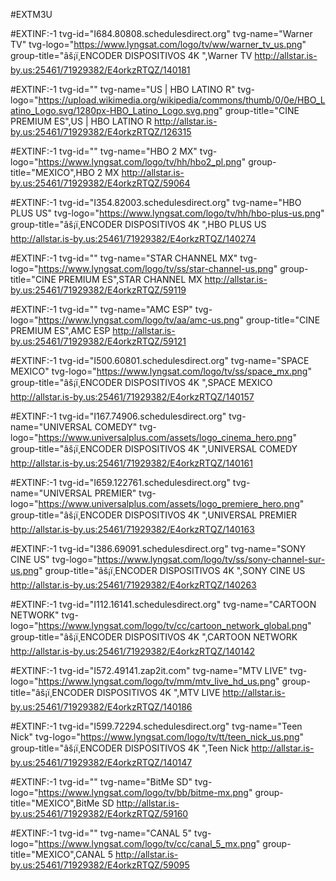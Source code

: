 #EXTM3U

#EXTINF:-1 tvg-id="I684.80808.schedulesdirect.org" tvg-name="Warner TV" tvg-logo="https://www.lyngsat.com/logo/tv/ww/warner_tv_us.png" group-title="âš¡ï¸ENCODER DISPOSITIVOS 4K ",Warner TV
http://allstar.is-by.us:25461/71929382/E4orkzRTQZ/140181

#EXTINF:-1 tvg-id="" tvg-name="US |  HBO LATINO R" tvg-logo="https://upload.wikimedia.org/wikipedia/commons/thumb/0/0e/HBO_Latino_Logo.svg/1280px-HBO_Latino_Logo.svg.png" group-title="CINE PREMIUM ES",US |  HBO LATINO R
http://allstar.is-by.us:25461/71929382/E4orkzRTQZ/126315

#EXTINF:-1 tvg-id="" tvg-name="HBO 2 MX" tvg-logo="https://www.lyngsat.com/logo/tv/hh/hbo2_pl.png" group-title="MEXICO",HBO 2 MX
http://allstar.is-by.us:25461/71929382/E4orkzRTQZ/59064

#EXTINF:-1 tvg-id="I354.82003.schedulesdirect.org" tvg-name="HBO PLUS US" tvg-logo="https://www.lyngsat.com/logo/tv/hh/hbo-plus-us.png" group-title="âš¡ï¸ENCODER DISPOSITIVOS 4K ",HBO PLUS US
http://allstar.is-by.us:25461/71929382/E4orkzRTQZ/140274

#EXTINF:-1 tvg-id="" tvg-name="STAR CHANNEL MX" tvg-logo="https://www.lyngsat.com/logo/tv/ss/star-channel-us.png" group-title="CINE PREMIUM ES",STAR CHANNEL MX
http://allstar.is-by.us:25461/71929382/E4orkzRTQZ/59119

#EXTINF:-1 tvg-id="" tvg-name="AMC ESP" tvg-logo="https://www.lyngsat.com/logo/tv/aa/amc-us.png" group-title="CINE PREMIUM ES",AMC ESP
http://allstar.is-by.us:25461/71929382/E4orkzRTQZ/59121

#EXTINF:-1 tvg-id="I500.60801.schedulesdirect.org" tvg-name="SPACE MEXICO" tvg-logo="https://www.lyngsat.com/logo/tv/ss/space_mx.png" group-title="âš¡ï¸ENCODER DISPOSITIVOS 4K ",SPACE MEXICO
http://allstar.is-by.us:25461/71929382/E4orkzRTQZ/140157

#EXTINF:-1 tvg-id="I167.74906.schedulesdirect.org" tvg-name="UNIVERSAL COMEDY" tvg-logo="https://www.universalplus.com/assets/logo_cinema_hero.png" group-title="âš¡ï¸ENCODER DISPOSITIVOS 4K ",UNIVERSAL COMEDY
http://allstar.is-by.us:25461/71929382/E4orkzRTQZ/140161

#EXTINF:-1 tvg-id="I659.122761.schedulesdirect.org" tvg-name="UNIVERSAL PREMIER" tvg-logo="https://www.universalplus.com/assets/logo_premiere_hero.png" group-title="âš¡ï¸ENCODER DISPOSITIVOS 4K ",UNIVERSAL PREMIER
http://allstar.is-by.us:25461/71929382/E4orkzRTQZ/140163

#EXTINF:-1 tvg-id="I386.69091.schedulesdirect.org" tvg-name="SONY CINE US" tvg-logo="https://www.lyngsat.com/logo/tv/ss/sony-channel-sur-us.png" group-title="âš¡ï¸ENCODER DISPOSITIVOS 4K ",SONY CINE US
http://allstar.is-by.us:25461/71929382/E4orkzRTQZ/140263

#EXTINF:-1 tvg-id="I112.16141.schedulesdirect.org" tvg-name="CARTOON NETWORK" tvg-logo="https://www.lyngsat.com/logo/tv/cc/cartoon_network_global.png" group-title="âš¡ï¸ENCODER DISPOSITIVOS 4K ",CARTOON NETWORK
http://allstar.is-by.us:25461/71929382/E4orkzRTQZ/140142

#EXTINF:-1 tvg-id="I572.49141.zap2it.com" tvg-name="MTV LIVE" tvg-logo="https://www.lyngsat.com/logo/tv/mm/mtv_live_hd_us.png" group-title="âš¡ï¸ENCODER DISPOSITIVOS 4K ",MTV LIVE
http://allstar.is-by.us:25461/71929382/E4orkzRTQZ/140186

#EXTINF:-1 tvg-id="I599.72294.schedulesdirect.org" tvg-name="Teen Nick" tvg-logo="https://www.lyngsat.com/logo/tv/tt/teen_nick_us.png" group-title="âš¡ï¸ENCODER DISPOSITIVOS 4K ",Teen Nick
http://allstar.is-by.us:25461/71929382/E4orkzRTQZ/140147

#EXTINF:-1 tvg-id="" tvg-name="BitMe SD" tvg-logo="https://www.lyngsat.com/logo/tv/bb/bitme-mx.png" group-title="MEXICO",BitMe SD
http://allstar.is-by.us:25461/71929382/E4orkzRTQZ/59160

#EXTINF:-1 tvg-id="" tvg-name="CANAL 5" tvg-logo="https://www.lyngsat.com/logo/tv/cc/canal_5_mx.png" group-title="MEXICO",CANAL 5
http://allstar.is-by.us:25461/71929382/E4orkzRTQZ/59095
